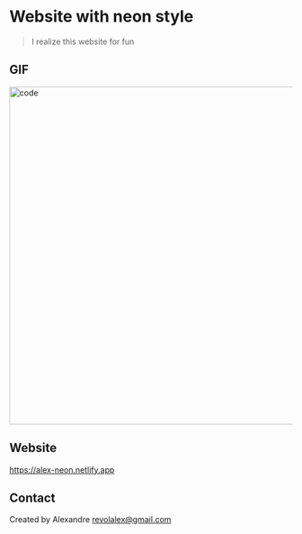 
# Website with neon style
> I realize this website for fun


## GIF
<img width="600" alt="code" src="https://user-images.githubusercontent.com/56839789/87878093-62775100-c9e2-11ea-8abe-90dadc8dc39f.gif">


## Website
https://alex-neon.netlify.app


## Contact
Created by Alexandre 
revolalex@gmail.com

